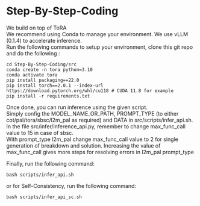 # Step-By-Step-Coding

We build on top of ToRA   
We recommend using Conda to manage your environment. We use vLLM (0.1.4) to accelerate inference.    
Run the following commands to setup your environment, clone this git repo and do the following :

```
cd Step-By-Step-Coding/src
conda create -n tora python=3.10
conda activate tora
pip install packaging==22.0
pip install torch==2.0.1 --index-url https://download.pytorch.org/whl/cu118 # CUDA 11.8 for example
pip install -r requirements.txt
```

Once done, you can run inference using the given script.   
Simply config the MODEL_NAME_OR_PATH, PROMPT_TYPE (to either cot/pal/tora/sbsc/l2m_pal as required) and DATA in src/scripts/infer_api.sh.   
In the file src/infer/inference_api.py, remember to change max_func_call value to 15 in case of sbsc.   
With prompt_type l2m_pal change max_func_call value to 2 for single generation of breakdown and solution.
Increasing the value of max_func_call gives more steps for resolving errors in l2m_pal prompt_type  

   
Finally, run the following command:
    
```
bash scripts/infer_api.sh
```
or for Self-Consistency, run the following command:
    
```
bash scripts/infer_api_sc.sh
```

